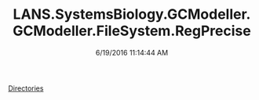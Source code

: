 ﻿---
title: LANS.SystemsBiology.GCModeller.GCModeller.FileSystem.RegPrecise
date: 6/19/2016 11:14:44 AM
---

[Directories](T-LANS.SystemsBiology.GCModeller.GCModeller.FileSystem.RegPrecise.Directories.html)
